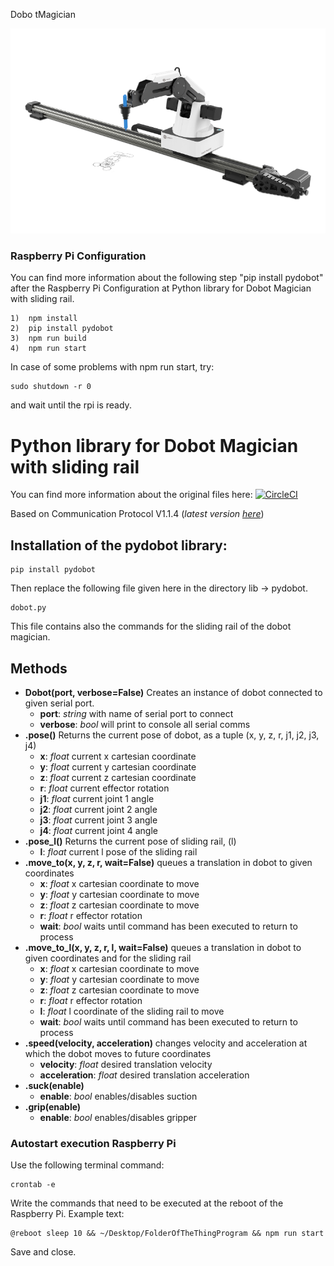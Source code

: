Dobo tMagician

![DobotMagician](Devices/nodewot-dobot-magician/Images/Dobot_Magician.png)

### Raspberry Pi Configuration

You can find more information about the following step "pip install pydobot" after the Raspberry Pi Configuration at Python library for Dobot Magician with sliding rail.

```
1)  npm install
2)  pip install pydobot 
3)  npm run build
4)  npm run start
```
In case of some problems with npm run start, try:
```
sudo shutdown -r 0 
```
and wait until the rpi is ready. 


Python library for Dobot Magician with sliding rail
===

You can find more information about the original files here:
[![CircleCI](https://circleci.com/gh/luismesas/pydobot.svg?style=svg)](https://circleci.com/gh/luismesas/pydobot)

Based on Communication Protocol V1.1.4 (_latest version [here](https://www.dobot.cc/downloadcenter.html?sub_cat=72#sub-download)_)


Installation of the pydobot library:
---

```
pip install pydobot
```

Then replace the following file given here in the directory lib -> pydobot.
```
dobot.py
```
This file contains also the commands for the sliding rail of the dobot magician. 


Methods
---

* **Dobot(port, verbose=False)** Creates an instance of dobot connected to given serial port.
    * **port**: _string_ with name of serial port to connect
    * **verbose**: _bool_ will print to console all serial comms  
* **.pose()** Returns the current pose of dobot, as a tuple (x, y, z, r, j1, j2, j3, j4)
    * **x**: _float_ current x cartesian coordinate 
    * **y**: _float_ current y cartesian coordinate
    * **z**: _float_ current z cartesian coordinate
    * **r**: _float_ current effector rotation 
    * **j1**: _float_ current joint 1 angle 
    * **j2**: _float_ current joint 2 angle 
    * **j3**: _float_ current joint 3 angle 
    * **j4**: _float_ current joint 4 angle   
* **.pose_l()** Returns the current pose of sliding rail, (l)
    * **l**: _float_ current l pose of the sliding rail  
* **.move_to(x, y, z, r, wait=False)** queues a translation in dobot to given coordinates
    * **x**: _float_ x cartesian coordinate to move 
    * **y**: _float_ y cartesian coordinate to move 
    * **z**: _float_ z cartesian coordinate to move 
    * **r**: _float_ r effector rotation 
    * **wait**: _bool_ waits until command has been executed to return to process  
* **.move_to_l(x, y, z, r, l, wait=False)** queues a translation in dobot to given coordinates and for the sliding rail
    * **x**: _float_ x cartesian coordinate to move 
    * **y**: _float_ y cartesian coordinate to move 
    * **z**: _float_ z cartesian coordinate to move 
    * **r**: _float_ r effector rotation 
    * **l**: _float_ l coordinate of the sliding rail to move
    * **wait**: _bool_ waits until command has been executed to return to process  
* **.speed(velocity, acceleration)** changes velocity and acceleration at which the dobot moves to future coordinates
    * **velocity**: _float_ desired translation velocity 
    * **acceleration**: _float_ desired translation acceleration   
* **.suck(enable)**
    * **enable**: _bool_ enables/disables suction  
* **.grip(enable)**
    * **enable**: _bool_ enables/disables gripper  


### Autostart execution Raspberry Pi

Use the following terminal command:
```
crontab -e
```
Write the commands that need to be executed at the reboot of the Raspberry Pi.
Example text:

```
@reboot sleep 10 && ~/Desktop/FolderOfTheThingProgram && npm run start
```
Save and close.